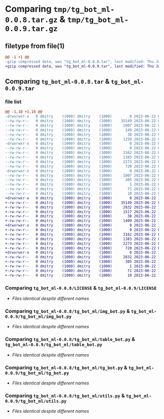 # Comparing `tmp/tg_bot_ml-0.0.8.tar.gz` & `tmp/tg_bot_ml-0.0.9.tar.gz`

## filetype from file(1)

```diff
@@ -1 +1 @@
-gzip compressed data, was "tg_bot_ml-0.0.8.tar", last modified: Thu Jun 22 08:06:02 2023, max compression
+gzip compressed data, was "tg_bot_ml-0.0.9.tar", last modified: Thu Jun 22 15:36:57 2023, max compression
```

## Comparing `tg_bot_ml-0.0.8.tar` & `tg_bot_ml-0.0.9.tar`

### file list

```diff
@@ -1,18 +1,18 @@
-drwxrwxr-x   0 dmitry    (1000) dmitry    (1000)        0 2023-06-22 08:06:02.915734 tg_bot_ml-0.0.8/
--rw-rw-r--   0 dmitry    (1000) dmitry    (1000)    35149 2023-06-22 06:12:10.000000 tg_bot_ml-0.0.8/LICENSE
--rw-rw-r--   0 dmitry    (1000) dmitry    (1000)     1007 2023-06-22 08:06:02.915734 tg_bot_ml-0.0.8/PKG-INFO
--rw-rw-r--   0 dmitry    (1000) dmitry    (1000)      149 2023-06-22 06:12:46.000000 tg_bot_ml-0.0.8/README.md
--rw-rw-r--   0 dmitry    (1000) dmitry    (1000)       38 2023-06-22 08:06:02.915734 tg_bot_ml-0.0.8/setup.cfg
--rw-rw-r--   0 dmitry    (1000) dmitry    (1000)     1259 2023-06-22 08:05:49.000000 tg_bot_ml-0.0.8/setup.py
-drwxrwxr-x   0 dmitry    (1000) dmitry    (1000)        0 2023-06-22 08:06:02.915734 tg_bot_ml-0.0.8/tg_bot_ml/
--rw-rw-r--   0 dmitry    (1000) dmitry    (1000)        0 2023-06-22 06:12:46.000000 tg_bot_ml-0.0.8/tg_bot_ml/__init__.py
--rw-rw-r--   0 dmitry    (1000) dmitry    (1000)     3162 2023-06-22 07:54:23.000000 tg_bot_ml-0.0.8/tg_bot_ml/img_bot.py
--rw-rw-r--   0 dmitry    (1000) dmitry    (1000)     1383 2023-06-22 06:12:46.000000 tg_bot_ml-0.0.8/tg_bot_ml/table_bot.py
--rw-rw-r--   0 dmitry    (1000) dmitry    (1000)     2273 2023-06-22 06:12:46.000000 tg_bot_ml-0.0.8/tg_bot_ml/tg_bot.py
--rw-rw-r--   0 dmitry    (1000) dmitry    (1000)      720 2023-06-22 06:12:46.000000 tg_bot_ml-0.0.8/tg_bot_ml/utils.py
-drwxrwxr-x   0 dmitry    (1000) dmitry    (1000)        0 2023-06-22 08:06:02.915734 tg_bot_ml-0.0.8/tg_bot_ml.egg-info/
--rw-rw-r--   0 dmitry    (1000) dmitry    (1000)     1007 2023-06-22 08:06:02.000000 tg_bot_ml-0.0.8/tg_bot_ml.egg-info/PKG-INFO
--rw-rw-r--   0 dmitry    (1000) dmitry    (1000)      305 2023-06-22 08:06:02.000000 tg_bot_ml-0.0.8/tg_bot_ml.egg-info/SOURCES.txt
--rw-rw-r--   0 dmitry    (1000) dmitry    (1000)        1 2023-06-22 08:06:02.000000 tg_bot_ml-0.0.8/tg_bot_ml.egg-info/dependency_links.txt
--rw-rw-r--   0 dmitry    (1000) dmitry    (1000)       71 2023-06-22 08:06:02.000000 tg_bot_ml-0.0.8/tg_bot_ml.egg-info/requires.txt
--rw-rw-r--   0 dmitry    (1000) dmitry    (1000)       10 2023-06-22 08:06:02.000000 tg_bot_ml-0.0.8/tg_bot_ml.egg-info/top_level.txt
+drwxrwxr-x   0 dmitry    (1000) dmitry    (1000)        0 2023-06-22 15:36:57.673215 tg_bot_ml-0.0.9/
+-rw-rw-r--   0 dmitry    (1000) dmitry    (1000)    35149 2023-06-22 06:12:10.000000 tg_bot_ml-0.0.9/LICENSE
+-rw-rw-r--   0 dmitry    (1000) dmitry    (1000)     2832 2023-06-22 15:36:57.673215 tg_bot_ml-0.0.9/PKG-INFO
+-rw-rw-r--   0 dmitry    (1000) dmitry    (1000)     1517 2023-06-22 15:33:36.000000 tg_bot_ml-0.0.9/README.md
+-rw-rw-r--   0 dmitry    (1000) dmitry    (1000)       38 2023-06-22 15:36:57.673215 tg_bot_ml-0.0.9/setup.cfg
+-rw-rw-r--   0 dmitry    (1000) dmitry    (1000)     1409 2023-06-22 15:36:53.000000 tg_bot_ml-0.0.9/setup.py
+drwxrwxr-x   0 dmitry    (1000) dmitry    (1000)        0 2023-06-22 15:36:57.673215 tg_bot_ml-0.0.9/tg_bot_ml/
+-rw-rw-r--   0 dmitry    (1000) dmitry    (1000)        0 2023-06-22 06:12:46.000000 tg_bot_ml-0.0.9/tg_bot_ml/__init__.py
+-rw-rw-r--   0 dmitry    (1000) dmitry    (1000)     3162 2023-06-22 07:54:23.000000 tg_bot_ml-0.0.9/tg_bot_ml/img_bot.py
+-rw-rw-r--   0 dmitry    (1000) dmitry    (1000)     1383 2023-06-22 06:12:46.000000 tg_bot_ml-0.0.9/tg_bot_ml/table_bot.py
+-rw-rw-r--   0 dmitry    (1000) dmitry    (1000)     2273 2023-06-22 06:12:46.000000 tg_bot_ml-0.0.9/tg_bot_ml/tg_bot.py
+-rw-rw-r--   0 dmitry    (1000) dmitry    (1000)      720 2023-06-22 06:12:46.000000 tg_bot_ml-0.0.9/tg_bot_ml/utils.py
+drwxrwxr-x   0 dmitry    (1000) dmitry    (1000)        0 2023-06-22 15:36:57.673215 tg_bot_ml-0.0.9/tg_bot_ml.egg-info/
+-rw-rw-r--   0 dmitry    (1000) dmitry    (1000)     2832 2023-06-22 15:36:57.000000 tg_bot_ml-0.0.9/tg_bot_ml.egg-info/PKG-INFO
+-rw-rw-r--   0 dmitry    (1000) dmitry    (1000)      305 2023-06-22 15:36:57.000000 tg_bot_ml-0.0.9/tg_bot_ml.egg-info/SOURCES.txt
+-rw-rw-r--   0 dmitry    (1000) dmitry    (1000)        1 2023-06-22 15:36:57.000000 tg_bot_ml-0.0.9/tg_bot_ml.egg-info/dependency_links.txt
+-rw-rw-r--   0 dmitry    (1000) dmitry    (1000)       71 2023-06-22 15:36:57.000000 tg_bot_ml-0.0.9/tg_bot_ml.egg-info/requires.txt
+-rw-rw-r--   0 dmitry    (1000) dmitry    (1000)       10 2023-06-22 15:36:57.000000 tg_bot_ml-0.0.9/tg_bot_ml.egg-info/top_level.txt
```

### Comparing `tg_bot_ml-0.0.8/LICENSE` & `tg_bot_ml-0.0.9/LICENSE`

 * *Files identical despite different names*

### Comparing `tg_bot_ml-0.0.8/tg_bot_ml/img_bot.py` & `tg_bot_ml-0.0.9/tg_bot_ml/img_bot.py`

 * *Files identical despite different names*

### Comparing `tg_bot_ml-0.0.8/tg_bot_ml/table_bot.py` & `tg_bot_ml-0.0.9/tg_bot_ml/table_bot.py`

 * *Files identical despite different names*

### Comparing `tg_bot_ml-0.0.8/tg_bot_ml/tg_bot.py` & `tg_bot_ml-0.0.9/tg_bot_ml/tg_bot.py`

 * *Files identical despite different names*

### Comparing `tg_bot_ml-0.0.8/tg_bot_ml/utils.py` & `tg_bot_ml-0.0.9/tg_bot_ml/utils.py`

 * *Files identical despite different names*

